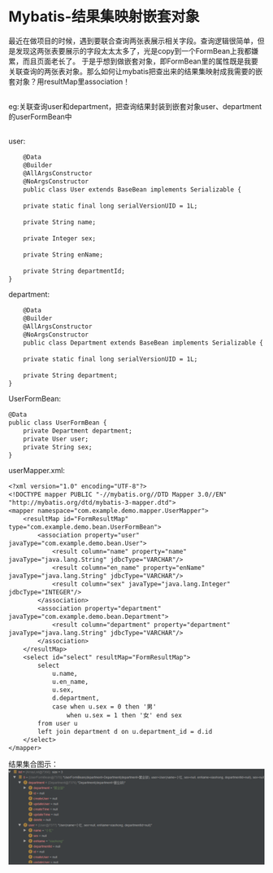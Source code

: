 # Mybatis-结果集映射嵌套对象
最近在做项目的时候，遇到要联合查询两张表展示相关字段。查询逻辑很简单，但是发现这两张表要展示的字段太太太多了，光是copy到一个FormBean上我都嫌累，而且页面老长了。
于是乎想到做嵌套对象，即FormBean里的属性既是我要关联查询的两张表对象。那么如何让mybatis把查出来的结果集映射成我需要的嵌套对象？用resultMap里association！  
##
eg:关联查询user和department，把查询结果封装到嵌套对象user、department的userFormBean中
## 
user:
```
    @Data
    @Builder
    @AllArgsConstructor
    @NoArgsConstructor
    public class User extends BaseBean implements Serializable {

    private static final long serialVersionUID = 1L;

    private String name;

    private Integer sex;

    private String enName;

    private String departmentId;
}
```
department:
```
    @Data
    @Builder
    @AllArgsConstructor
    @NoArgsConstructor
    public class Department extends BaseBean implements Serializable {

    private static final long serialVersionUID = 1L;

    private String department;
}
```
UserFormBean:
```
@Data
public class UserFormBean {
    private Department department;
    private User user;
    private String sex;
}
```
userMapper.xml:
```
<?xml version="1.0" encoding="UTF-8"?>
<!DOCTYPE mapper PUBLIC "-//mybatis.org//DTD Mapper 3.0//EN" "http://mybatis.org/dtd/mybatis-3-mapper.dtd">
<mapper namespace="com.example.demo.mapper.UserMapper">
    <resultMap id="FormResultMap" type="com.example.demo.bean.UserFormBean">
        <association property="user" javaType="com.example.demo.bean.User">
            <result column="name" property="name" javaType="java.lang.String" jdbcType="VARCHAR"/>
            <result column="en_name" property="enName" javaType="java.lang.String" jdbcType="VARCHAR"/>
            <result column="sex" javaType="java.lang.Integer" jdbcType="INTEGER"/>
        </association>
        <association property="department" javaType="com.example.demo.bean.Department">
            <result column="department" property="department" javaType="java.lang.String" jdbcType="VARCHAR"/>
        </association>
    </resultMap>
    <select id="select" resultMap="FormResultMap">
        select
            u.name,
            u.en_name,
            u.sex,
            d.department,
            case when u.sex = 0 then '男'
                when u.sex = 1 then '女' end sex
        from user u
        left join department d on u.department_id = d.id
    </select>
</mapper>
```
结果集合图示：  
![result](/images/mybatis/1.jpg)     